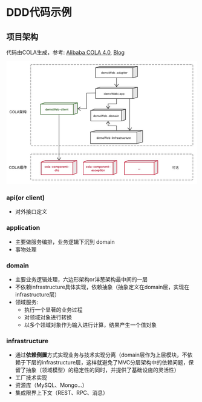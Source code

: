 # DDD代码示例
## 项目架构

代码由COLA生成，参考: [Alibaba COLA 4.0](https://github.com/alibaba/COLA), [Blog](https://blog.csdn.net/significantfrank/article/details/110934799)

![ddd-architecture.png](ddd-architecture.png)

### api(or client)
- 对外接口定义

### application
- 主要做服务编排，业务逻辑下沉到 domain
- 事物处理

### domain
- 主要业务逻辑处理，六边形架构or洋葱架构最中间的一层
- 不依赖infrastructure具体实现，依赖抽象（抽象定义在domain层，实现在infrastructure层）
- 领域服务:
  * 执行一个显著的业务过程
  * 对领域对象进行转换
  * 以多个领域对象作为输入进行计算，结果产生一个值对象

### infrastructure
- 通过**依赖倒置**方式实现业务与技术实现分离（domain层作为上层模块，不依赖于下层的infrastructure层，这样就避免了MVC分层架构中的依赖问题，保留了抽象（领域模型）的稳定性的同时，并提供了基础设施的灵活性）
- 工厂技术实现
- 资源库（MySQL、Mongo...）
- 集成限界上下文（REST、RPC、消息）